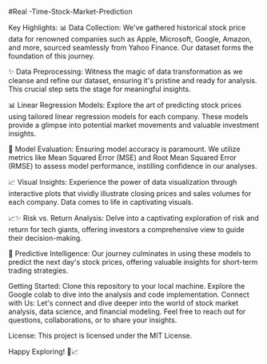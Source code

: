 #Real -Time-Stock-Market-Prediction




Key Highlights:
📊 Data Collection: We've gathered historical stock price data for renowned companies such as Apple, Microsoft, Google, Amazon, and more, sourced seamlessly from Yahoo Finance. Our dataset forms the foundation of this journey.

✨ Data Preprocessing: Witness the magic of data transformation as we cleanse and refine our dataset, ensuring it's pristine and ready for analysis. This crucial step sets the stage for meaningful insights.

📊 Linear Regression Models: Explore the art of predicting stock prices using tailored linear regression models for each company. These models provide a glimpse into potential market movements and valuable investment insights.

🎯 Model Evaluation: Ensuring model accuracy is paramount. We utilize metrics like Mean Squared Error (MSE) and Root Mean Squared Error (RMSE) to assess model performance, instilling confidence in our analyses.

📈 Visual Insights: Experience the power of data visualization through interactive plots that vividly illustrate closing prices and sales volumes for each company. Data comes to life in captivating visuals.

📈✨ Risk vs. Return Analysis: Delve into a captivating exploration of risk and return for tech giants, offering investors a comprehensive view to guide their decision-making.

🔮 Predictive Intelligence: Our journey culminates in using these models to predict the next day's stock prices, offering valuable insights for short-term trading strategies.

Getting Started:
Clone this repository to your local machine.
Explore the Google colab to dive into the analysis and code implementation.
Connect with Us:
Let's connect and dive deeper into the world of stock market analysis, data science, and financial modeling. Feel free to reach out for questions, collaborations, or to share your insights.

License:
This project is licensed under the MIT License.

Happy Exploring! 🚀📈
